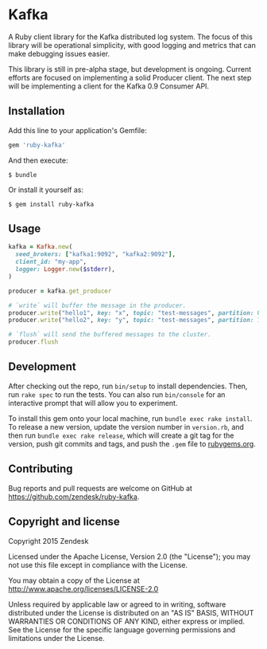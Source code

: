 # Kafka

A Ruby client library for the Kafka distributed log system. The focus of this library will be operational simplicity, with good logging and metrics that can make debugging issues easier.

This library is still in pre-alpha stage, but development is ongoing. Current efforts are focused on implementing a solid Producer client. The next step will be implementing a client for the Kafka 0.9 Consumer API.

## Installation

Add this line to your application's Gemfile:

```ruby
gem 'ruby-kafka'
```

And then execute:

    $ bundle

Or install it yourself as:

    $ gem install ruby-kafka

## Usage

```ruby
kafka = Kafka.new(
  seed_brokers: ["kafka1:9092", "kafka2:9092"],
  client_id: "my-app",
  logger: Logger.new($stderr),
)

producer = kafka.get_producer

# `write` will buffer the message in the producer.
producer.write("hello1", key: "x", topic: "test-messages", partition: 0)
producer.write("hello2", key: "y", topic: "test-messages", partition: 1)

# `flush` will send the buffered messages to the cluster.
producer.flush
```

## Development

After checking out the repo, run `bin/setup` to install dependencies. Then, run `rake spec` to run the tests. You can also run `bin/console` for an interactive prompt that will allow you to experiment.

To install this gem onto your local machine, run `bundle exec rake install`. To release a new version, update the version number in `version.rb`, and then run `bundle exec rake release`, which will create a git tag for the version, push git commits and tags, and push the `.gem` file to [rubygems.org](https://rubygems.org).

## Contributing

Bug reports and pull requests are welcome on GitHub at https://github.com/zendesk/ruby-kafka.


## Copyright and license

Copyright 2015 Zendesk

Licensed under the Apache License, Version 2.0 (the "License"); you may not use this file except in compliance with the License.

You may obtain a copy of the License at http://www.apache.org/licenses/LICENSE-2.0

Unless required by applicable law or agreed to in writing, software distributed under the License is distributed on an "AS IS" BASIS, WITHOUT WARRANTIES OR CONDITIONS OF ANY KIND, either express or implied. See the License for the specific language governing permissions and limitations under the License.
